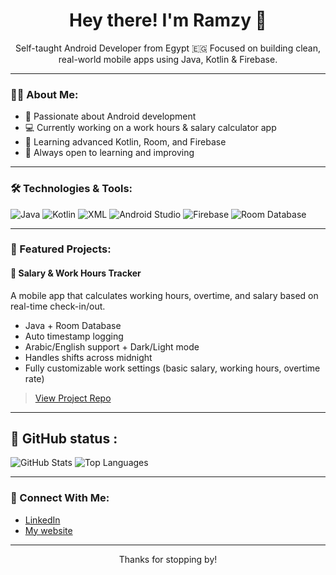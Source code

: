 <h1 align="center">Hey there! I'm Ramzy 👋</h1>

<p align="center">
Self-taught Android Developer from Egypt 🇪🇬  
Focused on building clean, real-world mobile apps using Java, Kotlin & Firebase.
</p>

---

### 👨‍💻 About Me:
- 🎯 Passionate about Android development  
- 💻 Currently working on a work hours & salary calculator app  
- 🌱 Learning advanced Kotlin, Room, and Firebase  
- 🧠 Always open to learning and improving  

---

### 🛠️ Technologies & Tools:

![Java](https://img.shields.io/badge/Java-007396?style=for-the-badge&logo=java&logoColor=white)
![Kotlin](https://img.shields.io/badge/Kotlin-7F52FF?style=for-the-badge&logo=kotlin&logoColor=white)
![XML](https://img.shields.io/badge/XML-E44D26?style=for-the-badge&logo=xml&logoColor=white)
![Android Studio](https://img.shields.io/badge/Android%20Studio-3DDC84?style=for-the-badge&logo=android-studio&logoColor=white)
![Firebase](https://img.shields.io/badge/Firebase-FFCA28?style=for-the-badge&logo=firebase&logoColor=black)
![Room Database](https://img.shields.io/badge/Room-FF6F00?style=for-the-badge)

---

### 🧪 Featured Projects:

#### 📱 Salary & Work Hours Tracker
A mobile app that calculates working hours, overtime, and salary based on real-time check-in/out.

- Java + Room Database
- Auto timestamp logging
- Arabic/English support + Dark/Light mode  
- Handles shifts across midnight  
- Fully customizable work settings (basic salary, working hours, overtime rate)

> [View Project Repo](https://github.com/ramzy-ahmed/Salary-Tracker-App)

---

## 🔗 GitHub status :
![GitHub Stats](https://github-readme-stats.vercel.app/api?username=ramzy-ahmed&show_icons=true&theme=radical)
![Top Languages](https://github-readme-stats.vercel.app/api/top-langs/?username=ramzy-ahmed&layout=compact&theme=radical)

---

### 🔗 Connect With Me:
- [LinkedIn](https://www.linkedin.com/in/ramzy-ahmed)
- [My website](https://ramzy-ahmed.github.io/)
---

<p align="center">Thanks for stopping by!</p>
